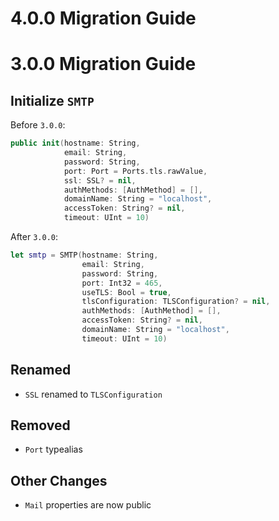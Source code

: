 # 4.0.0 Migration Guide



# 3.0.0 Migration Guide

## Initialize `SMTP`

Before `3.0.0`:

```swift
public init(hostname: String,
            email: String,
            password: String,
            port: Port = Ports.tls.rawValue,
            ssl: SSL? = nil,
            authMethods: [AuthMethod] = [],
            domainName: String = "localhost",
            accessToken: String? = nil,
            timeout: UInt = 10)
```

After `3.0.0`:

```swift
let smtp = SMTP(hostname: String,
                email: String,
                password: String,
                port: Int32 = 465,
                useTLS: Bool = true,
                tlsConfiguration: TLSConfiguration? = nil,
                authMethods: [AuthMethod] = [],
                accessToken: String? = nil,
                domainName: String = "localhost",
                timeout: UInt = 10)
```

## Renamed

- `SSL` renamed to `TLSConfiguration`

## Removed

- `Port` typealias

## Other Changes

- `Mail` properties are now public
